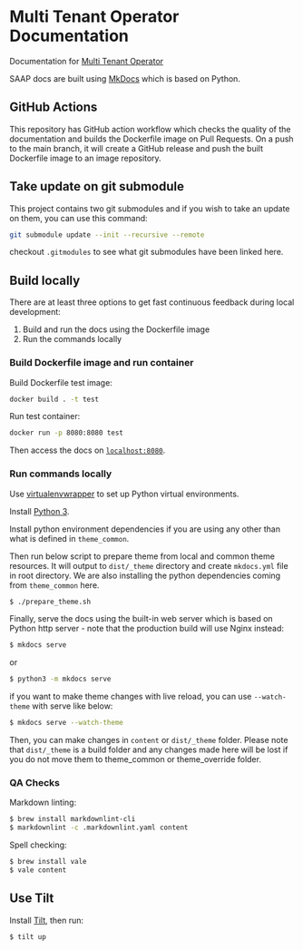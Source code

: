 # Multi Tenant Operator Documentation

Documentation for [Multi Tenant Operator](https://www.stakater.com/mto)


SAAP docs are built using [MkDocs](https://github.com/mkdocs/mkdocs) which is based on Python.

## GitHub Actions

This repository has GitHub action workflow which checks the quality of the documentation and builds the Dockerfile image on Pull Requests. On a push to the main branch, it will create a GitHub release and push the built Dockerfile image to an image repository.

## Take update on git submodule

This project contains two git submodules and if you wish to take an update on them, you can use this command:

```bash
git submodule update --init --recursive --remote
```

checkout `.gitmodules` to see what git submodules have been linked here.

## Build locally

There are at least three options to get fast continuous feedback during local development:

1. Build and run the docs using the Dockerfile image
2. Run the commands locally

### Build Dockerfile image and run container

Build Dockerfile test image:

```bash
docker build . -t test
```

Run test container:

```bash
docker run -p 8080:8080 test
```

Then access the docs on [`localhost:8080`](localhost:8080).

### Run commands locally

Use [virtualenvwrapper](https://virtualenvwrapper.readthedocs.io/en/latest/install.html) to set up Python virtual environments.

Install [Python 3](https://www.python.org/downloads/).

Install python environment dependencies if you are using any other than what is defined in `theme_common`.

Then run below script to prepare theme from local and common theme resources. It will output to `dist/_theme` directory and create `mkdocs.yml` file in root directory. We are also installing the python dependencies coming from `theme_common` here.

```bash
$ ./prepare_theme.sh
```

Finally, serve the docs using the built-in web server which is based on Python http server - note that the production build will use Nginx instead:

```bash
$ mkdocs serve
```

or

```bash
$ python3 -m mkdocs serve
```

if you want to make theme changes with live reload, you can use `--watch-theme` with serve like below:
```bash
$ mkdocs serve --watch-theme
```
Then, you can make changes in `content` or `dist/_theme` folder. Please note that `dist/_theme` is a build folder and any changes made here will be lost if you do not move them to theme_common or theme_override folder.

### QA Checks

Markdown linting:

```bash
$ brew install markdownlint-cli
$ markdownlint -c .markdownlint.yaml content
```

Spell checking:

```bash
$ brew install vale
$ vale content
```

## Use Tilt

Install [Tilt](https://docs.tilt.dev/index.html), then run:

```bash
$ tilt up
```
